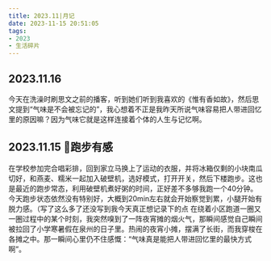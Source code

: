 ```yaml
---
title: 2023.11|月记
date: 2023-11-15 20:51:05
tags: 
- 2023
- 生活碎片
---
```




## 2023.11.16 
今天在洗澡时刷思文之前的播客，听到她们听到我喜欢的《惟有香如故》，然后思文提到“气味是不会被忘记的”，我心想着不正是我昨天所说气味容易把人带进回忆里的原因嘛？因为气味它就是这样连接着个体的人生与记忆啊。
## 2023.11.15 🏃跑步有感
在学校参加完合唱彩排，回到家立马换上了运动的衣服，并将冰箱仅剩的小块南瓜切好，和燕麦、糯米一起加入破壁机，选好模式，打开开关，然后下楼跑步。这也是最近的跑步常态，利用破壁机煮好粥的时间，正好差不多够我跑一个40分钟。
今天跑步状态依然没有特别好，大概到20min左右就会开始察觉到累，小腿开始有脱力感。（写了这么多了还没写到我今天真正想记录下的点
在绕着小区跑道一圈又一圈过程中的某个时刻，我突然嗅到了一阵夜宵摊的烟火气，那瞬间感觉自己瞬间被拉回了小学寒暑假在泉州的日子里。热闹的夜宵小摊，摆满了长街，而我穿梭在各摊之中。那一瞬间心里仍不住感慨：“气味真是能把人带进回忆里的最快方式啊”。
